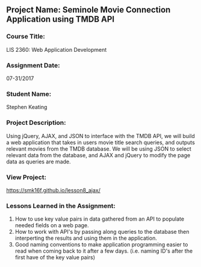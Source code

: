 ## Project Name:  Seminole Movie Connection Application using TMDB API

### Course Title:
LIS 2360:  Web Application Development

### Assignment Date:  
07-31/2017

### Student Name:  
Stephen Keating

### Project Description:
Using jQuery, AJAX, and JSON to interface with the TMDB API, we will build a web application that takes in users
movie title search queries, and outputs relevant movies from the TMDB database. We will be using JSON to select
relevant data from the database, and AJAX and jQuery to modify the page data as queries are made.

### View Project:
https://smk16f.github.io/lesson8_ajax/

### Lessons Learned in the Assignment:
1. How to use key value pairs in data gathered from an API to populate needed fields on a web page.
2. How to work with API's by passing along queries to the database then interperting the results and using them in the application.
3. Good naming conventions to make application programming easier to read when coming back to it after a few days.
   (i.e. naming ID's after the first have of the key value pairs)
